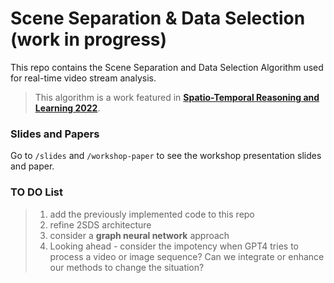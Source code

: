 # Scene Separation & Data Selection (work in progress)
This repo contains the Scene Separation and Data Selection Algorithm used for real-time video stream analysis.
> This algorithm is a work featured in [**Spatio-Temporal Reasoning and Learning 2022**](https://strl2022.github.io/).

### Slides and Papers
Go to `/slides` and `/workshop-paper` to see the workshop presentation slides and paper.

### TO DO List
> 1. add the previously implemented code to this repo    
> 2. refine 2SDS architecture
> 3. consider a **graph neural network** approach
> 4. Looking ahead - consider the impotency when GPT4 tries to process a video or image sequence? Can we integrate or enhance our methods to change the situation?
